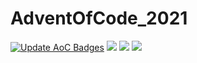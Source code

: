 # AdventOfCode_2021
[![Update AoC Badges](https://github.com/Kehvarl/AdventOfCode_2021/actions/workflows/main.yml/badge.svg?branch=main)](https://github.com/Kehvarl/AdventOfCode_2021/actions/workflows/main.yml)  ![](https://img.shields.io/badge/day%20📅-23-blue)  ![](https://img.shields.io/badge/stars%20⭐-42-yellow) ![](https://img.shields.io/badge/days%20completed-21-red)

